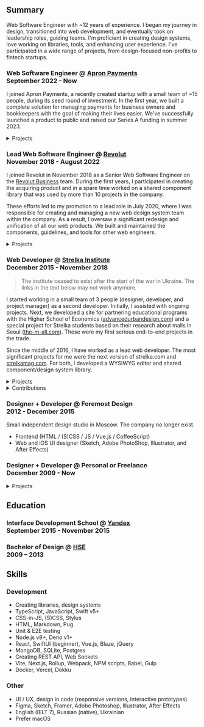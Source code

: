 ## Summary 

Web Software Engineer with ~12 years of experience. I began my journey in design, transitioned into web development, and eventually took on leadership roles, guiding teams. I'm proficient in creating design systems, love working on libraries, tools, and enhancing user experience. I've participated in a wide range of projects, from design-focused non-profits to fintech startups.

### Web Software Engineer @ [Apron Payments](https://getapron.com) <br /> September 2022 - Now

I joined Apron Payments, a recently created startup with a small team of ~15 people, during its seed round of investment. In the first year, we built a complete solution for managing payments for business owners and bookkeepers with the goal of making their lives easier. We've successfully launched a product to public and raised our Series A funding in summer 2023.

<details>
<summary>Projects</summary>

- 2023: [getapron.com](https://getapron.com)
- 2022: [Apron Payments App](https://app.getapron.com) - participated in the development of every feature, created a shared component library & design system

</details>


### Lead Web Software Engineer @ [Revolut](https://revolut.com/) <br /> November 2018 - August 2022

I joined Revolut in November 2018 as a Senior Web Software Engineer on the [Revolut Business](https://business.revolut.com) team. During the first years, I participated in creating the acquiring product and in a spare time worked on a shared component library that was used by more than 10 projects in the company.

These efforts led to my promotion to a lead role in July 2020, where I was responsible for creating and managing a new web design system team within the company. As a result, I oversaw a significant redesign and unification of all our web products. We built and maintained the components, guidelines, and tools for other web engineers.

<details>
<summary>Projects</summary>

- [Revolut Business](https://business.revolut.com)
	- React, Testing Library, Styled Components
	- Created and maintained a merchant dashboard
- Revolut Merchant
	- [Public API documentation](https://developer.revolut.com/docs/accept-payments)
	- [RevolutCheckout.js](https://developer.revolut.com/docs/revolut-checkout-js) widget for accepting payments on external websites
- Revolut UI Kit
	- Component library & design system used by web projects
	- Detailed documentation, pattern library, and internal blog

</details>


### Web Developer @ [Strelka&nbsp;Institute](http://strelka.com) <br /> December 2015 - November 2018

> The institute ceased to exist after the start of the war in Ukraine. The links in the text below may not work anymore.

I started working in a small team of 3 people (designer, developer, and project manager) as a second developer. Initially, I assisted with ongoing projects. Next, we developed a site for partnering educational programs with the Higher School of Economics ([advancedurbandesign.com](http://advancedurbandesign.com)) and a special project for Strelka students based on their research about malls in Seoul ([the-m-all.com](https://karalevich.com/cases/disrupt-the-m-all)). These were my first serious end-to-end projects in the trade.

Since the middle of 2016, I have worked as a lead web developer. The most significant projects for me were the next version of strelka.com and [strelkamag.com](https://strelkamag.com). For both, I developed a WYSIWYG editor and shared component/design system library.


<details>
<summary>Projects</summary>

- 2018: [inthecity.strelka.com](https://inthecity.strelka.com/en)
    - Next.js
    - Featured on [hoverstat.es](https://hoverstat.es/features/in-the-city).
- 2018: [strelkamag.com](https://strelkamag.com/en) and next strelka.com
    - Express, React, Redux, SSR, ES2017, Emotion, Slate.js
    - `@strelka/components` — components library / design system
    - `@strelka/redactor` — WYSIWYG editor based on components
- 2017: [blog.thenewnormal.strelka.com](http://blog.thenewnormal.strelka.com/)
    - ES2015, PostCSS
    - Tumblr theme
- 2017: [thenewnormal.strelka.com](https://thenewnormal.strelka.com)
    - Vue.js, Vuex, SSR, Express, Stylus, PostCSS
    - Featured on [hoverstat.es](https://hoverstat.es/features/the-new-normal), [siteinspire](https://www.siteinspire.com/websites/7488-the-new-normal)
    - Project overview: https://karalevich.com/cases/the-new-normal
- 2016: [shop.strelka.com](http://strelka.com/ru/press/books)
    - Meteor on backend, ES2015, React, Radium
    - Widget and API back-end
- 2016: [advancedurbandesign.com](http://advancedurbandesign.com)
    - Meteor, CoffeScript, Stylus
    - Featured on [siteinspire](https://www.siteinspire.com/websites/6364-advanced-urban-design)
- 2016: [the-m-all.com](http://the-m-all.com)
    - Vue.js, Redux, ES2015, Stylus
    - Featured on [hoverstat.es](https://hoverstat.es/features/disrupt-the-m-all)
- 2016: Digital Russia, Vector Blog
    - Meteor, SSR, React, Redux, draft.js, ES2015, Stylus, Flow
    - Admin panel / WYSIWYG page editor based on [draft.js](https://draftjs.org/)

</details>

<details>
<summary>Contributions</summary>

- 2015-2018: [strelka.com](http://strelka.com)
    - PHP, jQuery
    - Legacy web site of Strelka Institute
- 2016-2018: [apply.strelka.com](https://apply.strelka.com)
    - Meteor, CoffeScript, Stylus, Jade
    - Internal platform for student application process
- 2015: [bigfuture.ru](http://bigfuture.ru)
    - PHP, jQuery
- 2015: [futureurbanism.com](http://futureurbanism.com)
    - WordPress, PHP, jQuery

</details>


### Designer + Developer @ Foremost&nbsp;Design <br /> 2012 - December 2015

Small independent design studio in Moscow. The company no longer exist.

- Frontend (HTML / (S)CSS / JS / Vue.js / CoffeeScript)
- Web and iOS UI designer (Sketch, Adobe PhotoShop, Illustrator, and After Effects)


### Designer + Developer @ Personal or Freelance <br /> December 2009 - Now

<details>
<summary>Projects</summary>

- 2021: [`lil-match`](https://github.com/exah/lil-match)
	- Super small pattern matching library for TS projects
- 2020: [`nano-slots`](https://github.com/exah/nano-slots)
	- A super lightweight [slot](http://developer.mozilla.org/en-US/docs/Web/HTML/Element/slot) implementation for React
- 2020: [piny](https://dev.piny.link) for [server](https://github.com/exah/piny-api), [ios](https://github.com/exah/piny-ios) and web (wip)
	- Personal social bookmarking service
- 2019: [electricred.design](https://electricred.design/)
	- Next.js, React, SSR
- 2019: [`ya-fetch`](https://github.com/exah/ya-fetch)
	- Tiny library for making `fetch` requests easier
- 2019: [goremykina.com](https://goremykina.com)
	- React, SSR
	- Design and development
	- Site for my Mom
- 2018: [`pss`](http://pss-components.surge.sh/)
	- Design system and react component library
- 2018: [`react-universal-data`](https://github.com/exah/react-universal-data)
	- Library for fetching data in React application on server and browser
- 2018: [geocinema.network](http://geocinema.network)
	- Nuxt.js, Vue.js
	- Small project for Strelka Students
- 2017: [vishvish.design](https://vishvish.design)
	- Vue.js, SSR, Feathers.js on the backend
	- In the admin panel you can view site changes in realtime
- 2017: [uborevich.ru](https://uborevich.ru/en/)
	- Vue.js, SSR
	- Pages are generated from static `yaml` documents with caching by change date till forever
- 2016: [superslovo.madebyfork.ru](http://superslovo.madebyfork.ru)
	- Vue.js, SSR
	- Pages generated from `svg` and `markdown` files in build time
	- Small project for friends
- 2016: [mipt.ru/english](https://mipt.ru/english)
	- ES2015, Jade
	- Static templates
- 2014: [demidoff.info](http://demidoff.info)
	- WordPress theme (PHP, SCSS)
	- Design and development

</details>


## Education

### Interface Development School @ [Yandex](https://yandex.ru/promo/academy/shri) <br /> September 2015 - November 2015

### Bachelor of Design @ [HSE](https://design.hse.ru) <br /> 2009 – 2013


## Skills

### Development

- Creating libraries, design systems
- TypeScript, JavaScript, Swift v5+
- CSS-in-JS, (S)CSS, Stylus
- HTML, Markdown, Pug
- Unit & E2E testing
- Node.js v8+, Deno v1+
- React, SwiftUI (beginner), Vue.js, Blaze, jQuery
- MongoDB, SQLite, Postgres 
- Creating REST API, Web Sockets
- Vite, Next.js, Rollup, Webpack, NPM scripts, Babel, Gulp
- Docker, Vercel, Dokku

### Other

- UI / UX, design in code (responsive versions, interactive prototypes)
- Figma, Sketch, Framer, Adobe Photoshop, Illustrator, After Effects
- English (IELT 7), Russian (native), Ukrainian
- Prefer macOS
